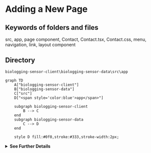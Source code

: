 # Adding a New Page

## Keywords of folders and files
src, app, page component, Contact, Contact.tsx, Contact.css, menu, navigation, link, layout component

## Directory
```
biologging-sensor-client\biologging-sensor-data\src\app
```

```mermaid
graph TD
    A["biologging-sensor-client"] 
    B["biologging-sensor-data"]
    C["src"]
    D["<span style='color:blue'>app</span>"]

    subgraph biologging-sensor-client
        B --> C
    end
    subgraph biologging-sensor-data
        C --> D
    end

    style D fill:#0f0,stroke:#333,stroke-width:2px;

```

<details>
  <summary><strong>See Further Details</strong></summary>
  
To add a new page, it should be placed in a specific folder and filename in the directory. The reason for this strict placing is App Router architecture which is being used in NextJS. (You can read more here: https://nextjs.org/docs/app). To add a new page, follow the steps:

## Create the Page Component

1. In *src/app* create a folder with the new page name. This page name will also be included in the URL path later. 
    - 1a: **creating dynamic routes** - if the page should contain **any parameters**, for example some object ids that should be linked dring routing to the page, create folder named *[id]* inside the new folder. For more options and information, see https://nextjs.org/docs/app/building-your-application/routing/dynamic-routes.
2. In the new folder (or any subfolder of the new folder representing new location for the page), create `page.tsx` file. This file will render the implementation in it. To implement the page, just extract the new default component (the name does not matter for routing purposes).
3. If you want to divide the logic into several components, create CSSs or any other files, it is okay to just place it in the file or wherever is desired. As long as everything is included in `page.tsx` file (or its children), it will be rendered. 

## Routing for the new page
Routing should be done using `Link` component. To keep the code clean, all link components are stored in *src\components\links.tsx*. It is recommeded to store new `Link` component there as well, but not necessary, it just makes the code more reusable.

#### Add Link to the links.tsx file

1. Create the component for linking, should have the format of:
```
export function NewPageLink({ optionalParameter, children }: LinkProps) {
    return (
        <Link href={{
            pathname: `path/to/new/page/in/directory`, // for example /newPage/[id]
            query: {
                id: datasetId
            }, // query is optional, only used for dynamic routes
        }}
            as={`${baseUrl}newpage/${optionalParameter or similar}`}>
            {children}
        </Link>
    )
}
```
`LinkProps` interface can be updated according to needs or a different interface can be used, if necessary. The `as` part is being used to display the URL path. If no optional paramter is needed, you can remove the "optionalParameter" from props.

2. To use it in specific file, for example when a text is clicked, just add the component to the related `.tsx` page. The structure is then:
```
<NewPageLink>Text here</NewPageLink>
```

3. If the routing is dynamic:
```
<NewPageLink optionalParameter="...">Text here</NewPageLink>
```

### Example: Adding new page to header menu
In the file *src/components/Banner.tsx*, locate the list component for navigation "nav". Add the link component to the list.
</details>